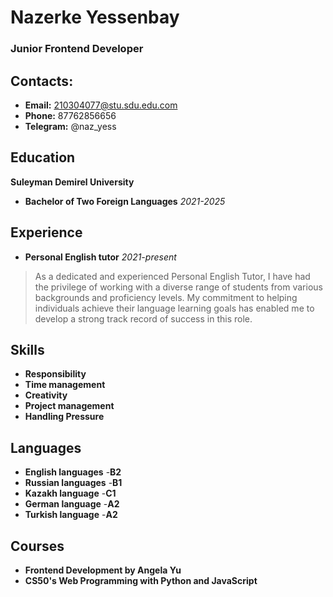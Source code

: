 # Nazerke Yessenbay
### Junior Frontend Developer



## **Contacts:**
- **Email:** 210304077@stu.sdu.edu.com
- **Phone:** 87762856656
- **Telegram:** @naz_yess



## **Education**
  **Suleyman Demirel University** 
 -  **Bachelor of Two Foreign Languages**    *2021-2025* 


## **Experience**
- **Personal English tutor** 
*2021-present*
> As a dedicated and experienced Personal English Tutor, I have had the privilege of working with a diverse range of students from various backgrounds and proficiency levels. My commitment to helping individuals achieve their language learning goals has enabled me to develop a strong track record of success in this role.



## **Skills**
- **Responsibility**
- **Time management**
- **Creativity**
- **Project management**
- **Handling Pressure**



## **Languages**
- **English languages** -**B2**
- **Russian languages** -**B1**
- **Kazakh language** -**C1**
- **German language** -**A2**
- **Turkish language** -**A2**



## **Courses**
- **Frontend Development by Angela Yu**
- **CS50's Web Programming with Python and JavaScript**